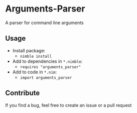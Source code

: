 # Arguments-Parser

A parser for command line arguments

## Usage

- Install package:
  - `nimble install`
- Add to dependencies in `*.nimble`:
  - `requires "arguments_parser"`
- Add to code in `*.nim`:
  - `import arguments_parser`

## Contribute

If you find a bug, feel free to create an issue or a pull request
